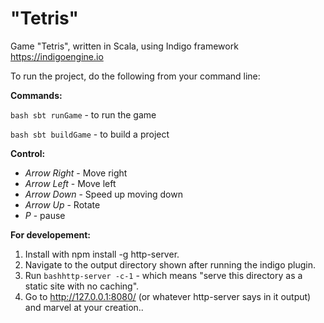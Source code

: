 # "Tetris"

Game "Tetris", written in Scala, using Indigo framework https://indigoengine.io

To run the project, do the following from your command line:

**Commands:**

```bash sbt runGame``` - to run the game

```bash sbt buildGame``` - to build a project

**Сontrol:**
* _Arrow Right_ - Move right
* _Arrow Left_ - Move left
* _Arrow Down_ - Speed up moving down
* _Arrow Up_ - Rotate
* _P_ - pause


**For developement:**

1. Install with npm install -g http-server.
2. Navigate to the output directory shown after running the indigo plugin.
3. Run ```bashhttp-server -c-1``` - which means "serve this directory as a static site with no caching".
4. Go to http://127.0.0.1:8080/ (or whatever http-server says in it output) and marvel at your creation..

